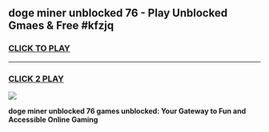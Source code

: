
## doge miner unblocked 76 - Play Unblocked Gmaes & Free #kfzjq
<h3>
<a href="https://news.freeplayer.one?title=doge_miner_unblocked_76&ref=24F">CLICK TO PLAY</a></h3>
<hr>

<h3>
<a href="https://news.freeplayer.one?title=doge_miner_unblocked_76&ref=24F">CLICK 2 PLAY</a>
  
</h3>

<a href="https://news.freeplayer.one?title=doge_miner_unblocked_76&ref=24F/"><img src="https://clearcache.store/games.png"></a>


**doge miner unblocked 76 games unblocked: Your Gateway to Fun and Accessible Online Gaming**
